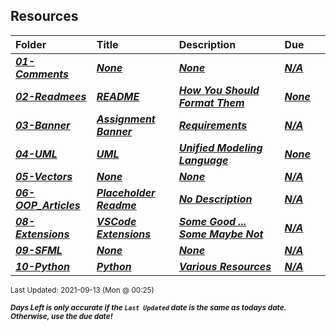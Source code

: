 ## Resources

| Folder | Title | Description | Due |  |
|:------|:------|:------|:------|:-----:|
| ***<a href="https://github.com/rugbyprof/2143-Object-Oriented-Programming/tree/master/Resources/01-Comments">01-Comments</a>*** | ***<a href="https://github.com/rugbyprof/2143-Object-Oriented-Programming/tree/master/Resources/01-Comments">None</a>*** | ***<a href="https://github.com/rugbyprof/2143-Object-Oriented-Programming/tree/master/Resources/01-Comments">None</a>*** | ***<a href="https://github.com/rugbyprof/2143-Object-Oriented-Programming/tree/master/Resources/01-Comments">N/A</a>*** |  |
| ***<a href="https://github.com/rugbyprof/2143-Object-Oriented-Programming/tree/master/Resources/02-Readmees">02-Readmees</a>*** | ***<a href="https://github.com/rugbyprof/2143-Object-Oriented-Programming/tree/master/Resources/02-Readmees"> README </a>*** | ***<a href="https://github.com/rugbyprof/2143-Object-Oriented-Programming/tree/master/Resources/02-Readmees"> How You Should Format Them</a>*** | ***<a href="https://github.com/rugbyprof/2143-Object-Oriented-Programming/tree/master/Resources/02-Readmees"> None</a>*** |  |
| ***<a href="https://github.com/rugbyprof/2143-Object-Oriented-Programming/tree/master/Resources/03-Banner">03-Banner</a>*** | ***<a href="https://github.com/rugbyprof/2143-Object-Oriented-Programming/tree/master/Resources/03-Banner"> Assignment Banner </a>*** | ***<a href="https://github.com/rugbyprof/2143-Object-Oriented-Programming/tree/master/Resources/03-Banner"> Requirements</a>*** | ***<a href="https://github.com/rugbyprof/2143-Object-Oriented-Programming/tree/master/Resources/03-Banner">N/A</a>*** |  |
| ***<a href="https://github.com/rugbyprof/2143-Object-Oriented-Programming/tree/master/Resources/04-UML">04-UML</a>*** | ***<a href="https://github.com/rugbyprof/2143-Object-Oriented-Programming/tree/master/Resources/04-UML"> UML </a>*** | ***<a href="https://github.com/rugbyprof/2143-Object-Oriented-Programming/tree/master/Resources/04-UML"> Unified Modeling Language</a>*** | ***<a href="https://github.com/rugbyprof/2143-Object-Oriented-Programming/tree/master/Resources/04-UML"> None</a>*** |  |
| ***<a href="https://github.com/rugbyprof/2143-Object-Oriented-Programming/tree/master/Resources/05-Vectors">05-Vectors</a>*** | ***<a href="https://github.com/rugbyprof/2143-Object-Oriented-Programming/tree/master/Resources/05-Vectors">None</a>*** | ***<a href="https://github.com/rugbyprof/2143-Object-Oriented-Programming/tree/master/Resources/05-Vectors">None</a>*** | ***<a href="https://github.com/rugbyprof/2143-Object-Oriented-Programming/tree/master/Resources/05-Vectors">N/A</a>*** |  |
| ***<a href="https://github.com/rugbyprof/2143-Object-Oriented-Programming/tree/master/Resources/06-OOP_Articles">06-OOP_Articles</a>*** | ***<a href="https://github.com/rugbyprof/2143-Object-Oriented-Programming/tree/master/Resources/06-OOP_Articles"> Placeholder Readme </a>*** | ***<a href="https://github.com/rugbyprof/2143-Object-Oriented-Programming/tree/master/Resources/06-OOP_Articles"> No Description</a>*** | ***<a href="https://github.com/rugbyprof/2143-Object-Oriented-Programming/tree/master/Resources/06-OOP_Articles">N/A</a>*** |  |
| ***<a href="https://github.com/rugbyprof/2143-Object-Oriented-Programming/tree/master/Resources/08-Extensions">08-Extensions</a>*** | ***<a href="https://github.com/rugbyprof/2143-Object-Oriented-Programming/tree/master/Resources/08-Extensions"> VSCode Extensions </a>*** | ***<a href="https://github.com/rugbyprof/2143-Object-Oriented-Programming/tree/master/Resources/08-Extensions"> Some Good ... Some Maybe Not</a>*** | ***<a href="https://github.com/rugbyprof/2143-Object-Oriented-Programming/tree/master/Resources/08-Extensions">N/A</a>*** |  |
| ***<a href="https://github.com/rugbyprof/2143-Object-Oriented-Programming/tree/master/Resources/09-SFML">09-SFML</a>*** | ***<a href="https://github.com/rugbyprof/2143-Object-Oriented-Programming/tree/master/Resources/09-SFML">None</a>*** | ***<a href="https://github.com/rugbyprof/2143-Object-Oriented-Programming/tree/master/Resources/09-SFML">None</a>*** | ***<a href="https://github.com/rugbyprof/2143-Object-Oriented-Programming/tree/master/Resources/09-SFML">N/A</a>*** |  |
| ***<a href="https://github.com/rugbyprof/2143-Object-Oriented-Programming/tree/master/Resources/10-Python">10-Python</a>*** | ***<a href="https://github.com/rugbyprof/2143-Object-Oriented-Programming/tree/master/Resources/10-Python"> Python </a>*** | ***<a href="https://github.com/rugbyprof/2143-Object-Oriented-Programming/tree/master/Resources/10-Python"> Various Resources</a>*** | ***<a href="https://github.com/rugbyprof/2143-Object-Oriented-Programming/tree/master/Resources/10-Python">N/A</a>*** |  |

<sup>Last Updated: 2021-09-13 (Mon @ 00:25)</sup> 

<sup>***Days Left is only accurate if the `Last Updated` date is the same as todays date. Otherwise, use the due date!***</sup> 